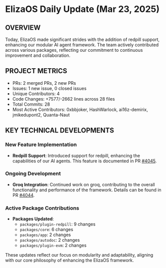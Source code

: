 # ElizaOS Daily Update (Mar 23, 2025)

## OVERVIEW 
Today, ElizaOS made significant strides with the addition of redpill support, enhancing our modular AI agent framework. The team actively contributed across various packages, reflecting our commitment to continuous improvement and collaboration.

## PROJECT METRICS
- PRs: 2 merged PRs, 2 new PRs
- Issues: 1 new issue, 0 closed issues
- Unique Contributors: 4
- Code Changes: +7577/-2662 lines across 28 files
- Total Commits: 28
- Most Active Contributors: 0xbbjoker, HashWarlock, ai16z-demirix, jmikedupont2, Quanta-Naut

## KEY TECHNICAL DEVELOPMENTS

### New Feature Implementation
- **Redpill Support**: Introduced support for redpill, enhancing the capabilities of our AI agents. This feature is documented in PR [#4045](https://github.com/elizaos/eliza/pull/4045).

### Ongoing Development
- **Groq Integration**: Continued work on groq, contributing to the overall functionality and performance of the framework. Details can be found in PR [#4044](https://github.com/elizaos/eliza/pull/4044).

### Active Package Contributions
- **Packages Updated**: 
  - `packages/plugin-redpill`: 9 changes
  - `packages/core`: 6 changes
  - `packages/app`: 2 changes
  - `packages/autodoc`: 2 changes
  - `packages/plugin-evm`: 2 changes

These updates reflect our focus on modularity and adaptability, aligning with our core philosophy of enhancing the ElizaOS framework.